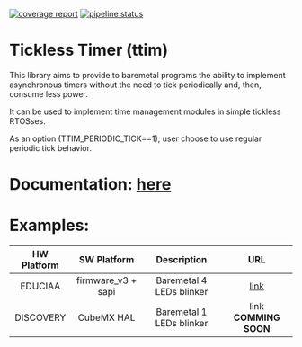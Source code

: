 [![coverage report](https://gitlab.com/fbucafusco/ttim/badges/master/coverage.svg)](https://gitlab.com/fbucafusco/ttim/-/commits/master)
[![pipeline status](https://gitlab.com/fbucafusco/ttim/badges/master/pipeline.svg)](https://gitlab.com/fbucafusco/ttim/-/commits/master)

# **Tickless Timer (ttim)**

This library aims to provide to baremetal programs the ability to implement asynchronous timers without
the need to tick periodically and, then, consume less power.

It can be used to implement time management modules in simple tickless RTOSses.

As an option (TTIM_PERIODIC_TICK==1), user choose to use regular periodic tick behavior.

# Documentation: [here](doc/doc.md)

# Examples:

| HW Platform | SW Platform | Description | URL |
| :-: | :-: | :-: | :-: |
| EDUCIAA | firmware_v3 + sapi | Baremetal 4 LEDs blinker | [link](https://github.com/fbucafusco/ttim_example_educiaa) |
| DISCOVERY | CubeMX HAL | Baremetal 1 LEDs blinker |  link **COMMING SOON**    |
